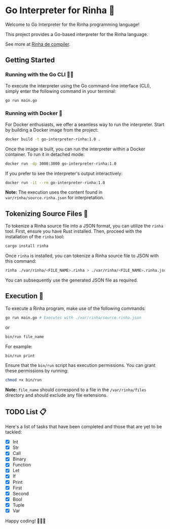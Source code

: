 # Go Interpreter for Rinha 🚀


Welcome to Go Interpreter for the Rinha programming language!

This project provides a Go-based interpreter for the Rinha language.

See more at [Rinha de compiler](https://github.com/aripiprazole/rinha-de-compiler).

## Getting Started

### Running with the Go CLI 🏃‍♂️

To execute the interpreter using the Go command-line interface (CLI), simply enter the following command in your terminal:

```bash
go run main.go
```

### Running with Docker 🐳

For Docker enthusiasts, we offer a seamless way to run the interpreter. Start by building a Docker image from the project:

```bash
docker build -t go-interpreter-rinha:1.0 .
```

Once the image is built, you can run the interpreter within a Docker container. To run it in detached mode:

```bash
docker run -dp 3000:3000 go-interpreter-rinha:1.0
```

If you prefer to see the interpreter's output interactively:

```bash
docker run -it --rm go-interpreter-rinha:1.0
```

**Note:** The execution uses the content found in `var/rinha/source.rinha.json` for interpretation.

## Tokenizing Source Files 📝

To tokenize a Rinha source file into a JSON format, you can utilize the `rinha` tool. First, ensure you have Rust installed. Then, proceed with the installation of the `rinha` tool:

```bash
cargo install rinha
```

Once `rinha` is installed, you can tokenize a Rinha source file to JSON with this command:

```bash
rinha ./var/rinha/<FILE_NAME>.rinha > ./var/rinha/<FILE_NAME>.rinha.json
```

You can subsequently use the generated JSON file as required.

## Execution 🚀

To execute a Rinha program, make use of the following commands:

```bash
go run main.go # Executes with ./var/rinha/source.rinha.json
```

or

```bash
bin/run file_name
```

For example:

```bash
bin/run print
```

Ensure that the `bin/run` script has execution permissions. You can grant these permissions by running:

```bash
chmod +x bin/run
```

**Note:** `file_name` should correspond to a file in the `/var/rinha/files` directory and should exclude any file extensions.

## TODO List 📋

Here's a list of tasks that have been completed and those that are yet to be tackled:

- [x] Int
- [x] Str
- [x] Call
- [x] Binary
- [x] Function
- [x] Let
- [x] If
- [x] Print
- [x] First
- [x] Second
- [x] Bool
- [x] Tuple
- [x] Var

Happy coding! 🚀✨🔮